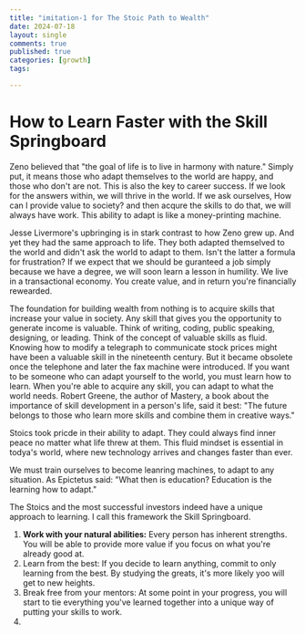 ```yaml
---
title: "imitation-1 for The Stoic Path to Wealth"
date: 2024-07-18
layout: single
comments: true
published: true
categories: [growth]
tags:

---
```


 # How to Learn Faster with the Skill Springboard

Zeno believed that "the goal of life is to live in harmony with nature." Simply put, it means those who adapt themselves to the world are happy, and those who don't are not. This is also the key to career success. If we look for the answers within, we will thrive in the world. If we ask ourselves, How can I provide value to society? and then acqure the skills to do that, we will always have work. This ability to adapt is like a money-printing machine.

Jesse Livermore's upbringing is in stark contrast to how Zeno grew up. And yet they had the same approach to life. They both adapted themselved to the world and didn't ask the world to adapt to them. Isn't the latter a formula for frustration? If we expect that we should be guranteed a job simply because we have a degree, we will soon learn a lesson in humility. We live in a transactional economy. You create value, and in return you're financially rewearded.

The foundation for building wealth from nothing is to acquire skills that increase your value in society. Any skill that gives you the opportunity to generate income is valuable. Think of writing, coding, public speaking, designing, or leading. Think of the concept of valuable skills as fluid. Knowing how to modify a telegraph to communicate stock prices might have been a valuable skill in the nineteenth century. But it became obsolete once the telephone and later the fax machine were introduced. If you want to be someone who can adapt yourself to the world, you must learn how to learn. When you're able to acquire any skill, you can adapt to what the world needs. Robert Greene, the author of Mastery, a book about the importance of skill development in a person's life, said it best: "The future belongs to those who learn more skills and combine them in creative ways."

Stoics took pricde in their ability to adapt. They could always find inner peace no matter what life threw at them. This fluid mindset is essential in todya's world, where new technology arrives and changes faster than ever. 

We must train ourselves to become leanring machines, to adapt to any situation. As Epictetus said: "What then is education? Education is the learning how to adapt."

The Stoics and the most successful investors indeed have a unique approach to learning. I call this framework the Skill Springboard.

1. **Work with your natural abilities:** Every person has inherent strengths. You will be able to provide more value if you focus on what you're already good at.
2. Learn from the best: If you decide to learn anything, commit to only learning from the best. By studying the greats, it's more likely yoo will get to new heights.
3. Break free from your mentors: At some point in your progress, you will start to tie everything you've learned together into a unique way of putting your skills to work.
4. 
